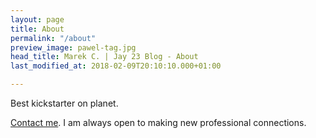 ```yaml
---
layout: page
title: About
permalink: "/about"
preview_image: pawel-tag.jpg
head_title: Marek C. | Jay 23 Blog - About
last_modified_at: 2018-02-09T20:10:10.000+01:00

---
```


Best kickstarter on planet.

<p><a class='link' href="/contact">Contact me</a>. I am always open to making new professional connections.</p>